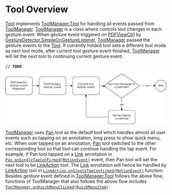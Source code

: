 # Tool Overview
[Tool](http://neon.pdftron.local:8000/www/qliu/android/api/reference/com/pdftron/pdf/tools/Tool.html) implements [ToolManager.Tool](http://neon.pdftron.local:8000/www/qliu/android/api/reference/com/pdftron/pdf/tools/ToolManager.Tool.html) for handling all events passed from [ToolManager](http://neon.pdftron.local:8000/www/qliu/android/api/reference/com/pdftron/pdf/tools/ToolManager.html). 
[ToolManager](http://neon.pdftron.local:8000/www/qliu/android/api/reference/com/pdftron/pdf/tools/ToolManager.html) is a class where controls tool changes in each gesture event. When gesture event triggered on [PDFViewCtrl](http://neon.pdftron.local:8000/www/qliu/android/api/reference/com/pdftron/pdf/PDFViewCtrl.html) by [GestureDetector.SimpleOnGestureListener](https://developer.android.com/reference/android/view/GestureDetector.SimpleOnGestureListener.html), [ToolManager](http://neon.pdftron.local:8000/www/qliu/android/api/reference/com/pdftron/pdf/tools/ToolManager.html) passed the gesture events to the [Tool](http://neon.pdftron.local:8000/www/qliu/android/api/reference/com/pdftron/pdf/tools/Tool.html). If currently holded tool sets a different tool mode as next tool mode, after current tool gesture event finished, [ToolManager](http://neon.pdftron.local:8000/www/qliu/android/api/reference/com/pdftron/pdf/tools/ToolManager.html) will let the next tool to continuing current gesture event.

**`// TODO`**

![tool-flow](./img/tool-flow.png)

[ToolManager](http://neon.pdftron.local:8000/www/qliu/android/api/reference/com/pdftron/pdf/tools/ToolManager.html) uses [Pan](http://neon.pdftron.local:8000/www/qliu/android/api/reference/com/pdftron/pdf/tools/Pan.html) tool as the default tool which handles almost all user events such as tapping on an annotation, long press to show quick menu, etc. When user tapped on an annotation, [Pan](http://neon.pdftron.local:8000/www/qliu/android/api/reference/com/pdftron/pdf/tools/Pan.html) tool switched to the other corresponding tool so that tool can continue handling the tap event. For example, if Pan tool tapped on a [Link](https://www.pdftron.com/pdfnet/mobile/docs/Android/pdfnet/javadoc/reference/com/pdftron/pdf/annots/Link.html) annotation in [`Pan.onSingleTapConfirmed(MotionEvent)`](http://neon.pdftron.local:8000/www/qliu/android/api/reference/com/pdftron/pdf/tools/Pan.html#onSingleTapConfirmed(android.view.MotionEvent)) event, then Pan tool will set the next tool to be [LinkAction](http://neon.pdftron.local:8000/www/qliu/android/api/reference/com/pdftron/pdf/tools/LinkAction.html) tool. The [Link](https://www.pdftron.com/pdfnet/mobile/docs/Android/pdfnet/javadoc/reference/com/pdftron/pdf/annots/Link.html) annotation will hence be handled by [LinkAction](http://neon.pdftron.local:8000/www/qliu/android/api/reference/com/pdftron/pdf/tools/LinkAction.html) tool in [`LinkAction.onSingleTapConfirmed(MotionEvent)`](http://neon.pdftron.local:8000/www/qliu/android/api/reference/com/pdftron/pdf/tools/LinkAction.html#onSingleTapConfirmed(android.view.MotionEvent)) function. Besides gesture event defined in [ToolManager.Tool](http://neon.pdftron.local:8000/www/qliu/android/api/reference/com/pdftron/pdf/tools/ToolManager.Tool.html) follows the above flow, functions of ToolManager that also follows the above flow includes [`ToolManager.onQuickMenuClicked(QuickMenuItem)`](http://neon.pdftron.local:8000/www/qliu/android/api/reference/com/pdftron/pdf/tools/ToolManager.html#onQuickMenuClicked(com.pdftron.pdf.tools.QuickMenuItem)).